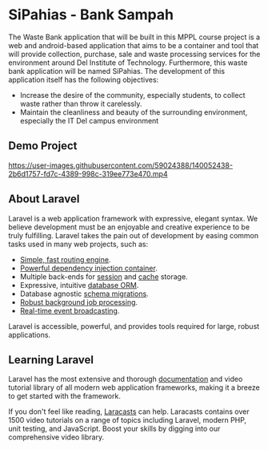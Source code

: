 # SiPahias -  Bank Sampah
The Waste Bank application that will be built in this MPPL course project is a web and android-based application that aims to be a container and tool that will provide collection, purchase, sale and waste processing services for the environment around Del Institute of Technology. Furthermore, this waste bank application will be named SiPahias. The development of this application itself has the following objectives:
- Increase the desire of the community, especially students, to collect waste rather than throw it carelessly.
- Maintain the cleanliness and beauty of the surrounding environment, especially the IT Del campus environment

## Demo Project 
https://user-images.githubusercontent.com/59024388/140052438-2b6d1757-fd7c-4389-998c-319ee773e470.mp4

## About Laravel

Laravel is a web application framework with expressive, elegant syntax. We believe development must be an enjoyable and creative experience to be truly fulfilling. Laravel takes the pain out of development by easing common tasks used in many web projects, such as:

- [Simple, fast routing engine](https://laravel.com/docs/routing).
- [Powerful dependency injection container](https://laravel.com/docs/container).
- Multiple back-ends for [session](https://laravel.com/docs/session) and [cache](https://laravel.com/docs/cache) storage.
- Expressive, intuitive [database ORM](https://laravel.com/docs/eloquent).
- Database agnostic [schema migrations](https://laravel.com/docs/migrations).
- [Robust background job processing](https://laravel.com/docs/queues).
- [Real-time event broadcasting](https://laravel.com/docs/broadcasting).

Laravel is accessible, powerful, and provides tools required for large, robust applications.

## Learning Laravel

Laravel has the most extensive and thorough [documentation](https://laravel.com/docs) and video tutorial library of all modern web application frameworks, making it a breeze to get started with the framework.

If you don't feel like reading, [Laracasts](https://laracasts.com) can help. Laracasts contains over 1500 video tutorials on a range of topics including Laravel, modern PHP, unit testing, and JavaScript. Boost your skills by digging into our comprehensive video library.

